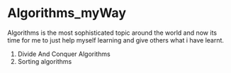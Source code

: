# Algorithms_myWay
Algorithms is the most sophisticated topic around the world and now its time for me to just help myself learning and give others what i have learnt.


1. Divide And Conquer Algorithms
2. Sorting algorithms
